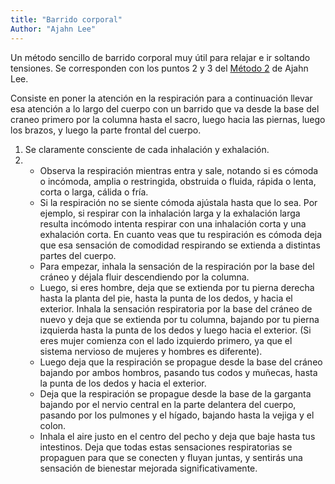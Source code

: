 ```yaml
---
title: "Barrido corporal"
Author: "Ajahn Lee"
---
```


Un método sencillo de barrido corporal muy útil para relajar e ir soltando tensiones. Se        corresponden con los puntos 2 y 3 del [Método 2](/biblioteca/ajahn-lee/libros/manteniendo-la-respiracion-en-la-mente/05-metodo-2/) de Ajahn Lee.

Consiste en poner la atención en la respiración para a continuación llevar esa atención a lo largo del cuerpo con un barrido que va desde la base del craneo primero por la columna hasta el sacro, luego hacia las piernas, luego los brazos, y luego la parte frontal del cuerpo.

1.  Se claramente consciente de cada inhalación y exhalación.
2.  
    -   Observa la respiración mientras entra y sale, notando si es cómoda o incómoda, amplia o restringida, obstruida o fluida, rápida o lenta, corta o larga, cálida o fría.  
    -   Si la respiración no se siente cómoda ajústala hasta que  lo sea. Por ejemplo, si respirar con la inhalación larga y la exhalación larga resulta incómodo intenta respirar con una inhalación corta y una exhalación corta. En cuanto veas que tu respiración es cómoda deja que esa sensación de comodidad respirando se extienda a distintas partes del cuerpo.  
    -   Para empezar, inhala la sensación de la respiración por la base del cráneo y déjala fluir descendiendo por la columna.  
    -   Luego, si eres hombre, deja que se extienda por tu pierna derecha hasta la planta del pie, hasta la punta de los dedos, y hacia el exterior. Inhala la sensación respiratoria por la base del cráneo de nuevo y deja que se extienda por tu columna, bajando por tu pierna izquierda hasta la punta de los dedos y luego hacia el exterior. (Si eres mujer comienza con el lado izquierdo primero, ya que el sistema nervioso de mujeres y hombres es diferente).  
    -   Luego deja que la respiración se propague desde la base del cráneo bajando por ambos hombros, pasando tus codos y muñecas, hasta la punta de los dedos y hacia el exterior.  
    -   Deja que la respiración se propague desde la base de la garganta bajando por el nervio central en la parte delantera del cuerpo, pasando por los pulmones y el hígado, bajando hasta la vejiga y el colon.  
    -   Inhala el aire justo en el centro del pecho y deja que baje hasta tus intestinos. Deja que todas estas sensaciones respiratorias se propaguen para que se conecten y fluyan juntas, y sentirás una sensación de bienestar mejorada significativamente.
